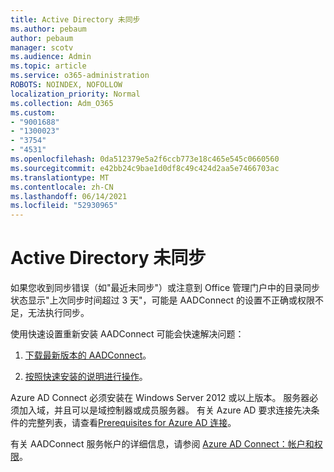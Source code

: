 ```yaml
---
title: Active Directory 未同步
ms.author: pebaum
author: pebaum
manager: scotv
ms.audience: Admin
ms.topic: article
ms.service: o365-administration
ROBOTS: NOINDEX, NOFOLLOW
localization_priority: Normal
ms.collection: Adm_O365
ms.custom:
- "9001688"
- "1300023"
- "3754"
- "4531"
ms.openlocfilehash: 0da512379e5a2f6ccb773e18c465e545c0660560
ms.sourcegitcommit: e42bb24c9bae1d0df8c49c424d2aa5e7466703ac
ms.translationtype: MT
ms.contentlocale: zh-CN
ms.lasthandoff: 06/14/2021
ms.locfileid: "52930965"
---
```

# <a name="active-directory-not-syncing"></a>Active Directory 未同步

如果您收到同步错误（如"最近未同步"）或注意到 Office 管理门户中的目录同步状态显示"上次同步时间超过 3 天"，可能是 AADConnect 的设置不正确或权限不足，无法执行同步。  

使用快速设置重新安装 AADConnect 可能会快速解决问题：

1. [下载最新版本的 AADConnect](https://go.microsoft.com/fwlink/?LinkId=615771)。

2. [按照快速安装的说明进行操作](/azure/active-directory/hybrid/how-to-connect-install-express)。

Azure AD Connect 必须安装在 Windows Server 2012 或以上版本。 服务器必须加入域，并且可以是域控制器或成员服务器。 有关 Azure AD 要求连接先决条件的完整列表，请查看[Prerequisites for Azure AD 连接](/azure/active-directory/hybrid/how-to-connect-install-prerequisites)。

有关 AADConnect 服务帐户的详细信息，请参阅 [Azure AD Connect：帐户和权限](/azure/active-directory/hybrid/reference-connect-accounts-permissions)。

